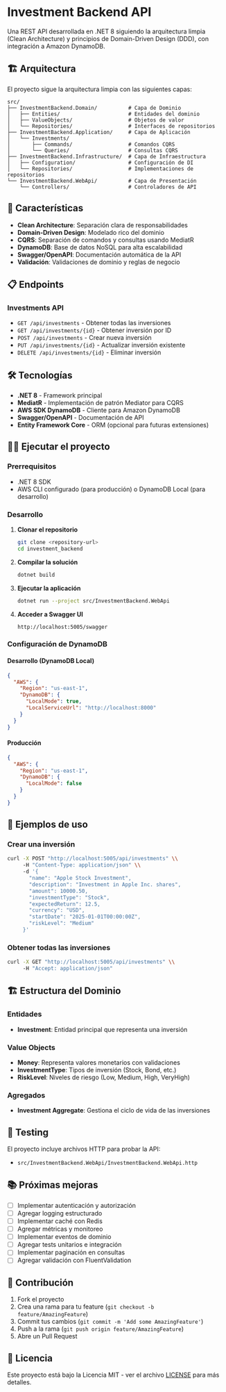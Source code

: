 # Investment Backend API

Una REST API desarrollada en .NET 8 siguiendo la arquitectura limpia (Clean Architecture) y principios de Domain-Driven Design (DDD), con integración a Amazon DynamoDB.

## 🏗️ Arquitectura

El proyecto sigue la arquitectura limpia con las siguientes capas:

```
src/
├── InvestmentBackend.Domain/          # Capa de Dominio
│   ├── Entities/                      # Entidades del dominio
│   ├── ValueObjects/                  # Objetos de valor
│   └── Repositories/                  # Interfaces de repositorios
├── InvestmentBackend.Application/     # Capa de Aplicación
│   └── Investments/
│       ├── Commands/                  # Comandos CQRS
│       └── Queries/                   # Consultas CQRS
├── InvestmentBackend.Infrastructure/  # Capa de Infraestructura
│   ├── Configuration/                 # Configuración de DI
│   └── Repositories/                  # Implementaciones de repositorios
└── InvestmentBackend.WebApi/          # Capa de Presentación
    └── Controllers/                   # Controladores de API
```

## 🚀 Características

- **Clean Architecture**: Separación clara de responsabilidades
- **Domain-Driven Design**: Modelado rico del dominio
- **CQRS**: Separación de comandos y consultas usando MediatR
- **DynamoDB**: Base de datos NoSQL para alta escalabilidad
- **Swagger/OpenAPI**: Documentación automática de la API
- **Validación**: Validaciones de dominio y reglas de negocio

## 📋 Endpoints

### Investments API

- `GET /api/investments` - Obtener todas las inversiones
- `GET /api/investments/{id}` - Obtener inversión por ID
- `POST /api/investments` - Crear nueva inversión
- `PUT /api/investments/{id}` - Actualizar inversión existente
- `DELETE /api/investments/{id}` - Eliminar inversión

## 🛠️ Tecnologías

- **.NET 8** - Framework principal
- **MediatR** - Implementación de patrón Mediator para CQRS
- **AWS SDK DynamoDB** - Cliente para Amazon DynamoDB
- **Swagger/OpenAPI** - Documentación de API
- **Entity Framework Core** - ORM (opcional para futuras extensiones)

## 🏃‍♂️ Ejecutar el proyecto

### Prerrequisitos

- .NET 8 SDK
- AWS CLI configurado (para producción) o DynamoDB Local (para desarrollo)

### Desarrollo

1. **Clonar el repositorio**
   ```bash
   git clone <repository-url>
   cd investment_backend
   ```

2. **Compilar la solución**
   ```bash
   dotnet build
   ```

3. **Ejecutar la aplicación**
   ```bash
   dotnet run --project src/InvestmentBackend.WebApi
   ```

4. **Acceder a Swagger UI**
   ```
   http://localhost:5005/swagger
   ```

### Configuración de DynamoDB

#### Desarrollo (DynamoDB Local)
```json
{
  "AWS": {
    "Region": "us-east-1",
    "DynamoDB": {
      "LocalMode": true,
      "LocalServiceUrl": "http://localhost:8000"
    }
  }
}
```

#### Producción
```json
{
  "AWS": {
    "Region": "us-east-1",
    "DynamoDB": {
      "LocalMode": false
    }
  }
}
```

## 📝 Ejemplos de uso

### Crear una inversión
```bash
curl -X POST "http://localhost:5005/api/investments" \\
     -H "Content-Type: application/json" \\
     -d '{
       "name": "Apple Stock Investment",
       "description": "Investment in Apple Inc. shares",
       "amount": 10000.50,
       "investmentType": "Stock",
       "expectedReturn": 12.5,
       "currency": "USD",
       "startDate": "2025-01-01T00:00:00Z",
       "riskLevel": "Medium"
     }'
```

### Obtener todas las inversiones
```bash
curl -X GET "http://localhost:5005/api/investments" \\
     -H "Accept: application/json"
```

## 🏗️ Estructura del Dominio

### Entidades
- **Investment**: Entidad principal que representa una inversión

### Value Objects
- **Money**: Representa valores monetarios con validaciones
- **InvestmentType**: Tipos de inversión (Stock, Bond, etc.)
- **RiskLevel**: Niveles de riesgo (Low, Medium, High, VeryHigh)

### Agregados
- **Investment Aggregate**: Gestiona el ciclo de vida de las inversiones

## 🧪 Testing

El proyecto incluye archivos HTTP para probar la API:
- `src/InvestmentBackend.WebApi/InvestmentBackend.WebApi.http`

## 📚 Próximas mejoras

- [ ] Implementar autenticación y autorización
- [ ] Agregar logging estructurado
- [ ] Implementar caché con Redis
- [ ] Agregar métricas y monitoreo
- [ ] Implementar eventos de dominio
- [ ] Agregar tests unitarios e integración
- [ ] Implementar paginación en consultas
- [ ] Agregar validación con FluentValidation

## 🤝 Contribución

1. Fork el proyecto
2. Crea una rama para tu feature (`git checkout -b feature/AmazingFeature`)
3. Commit tus cambios (`git commit -m 'Add some AmazingFeature'`)
4. Push a la rama (`git push origin feature/AmazingFeature`)
5. Abre un Pull Request

## 📄 Licencia

Este proyecto está bajo la Licencia MIT - ver el archivo [LICENSE](LICENSE) para más detalles.
